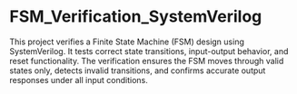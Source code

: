 # FSM_Verification_SystemVerilog
This project verifies a Finite State Machine (FSM) design using SystemVerilog. It tests correct state transitions, input-output behavior, and reset functionality. The verification ensures the FSM moves through valid states only, detects invalid transitions, and confirms accurate output responses under all input conditions.
